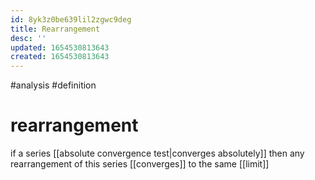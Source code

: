 ```yaml
---
id: 8yk3z0be639lil2zgwc9deg
title: Rearrangement
desc: ''
updated: 1654530813643
created: 1654530813643
---
```

#analysis #definition 
# rearrangement
if a series [[absolute convergence test|converges absolutely]] then any rearrangement of this series [[converges]] to the same [[limit]]
